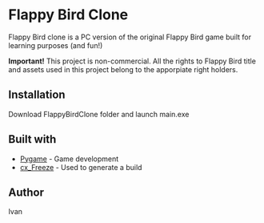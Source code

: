 # Flappy Bird Clone 
Flappy Bird clone is a PC version of the original Flappy Bird game built for learning purposes (and fun!)  

**Important!** This project is non-commercial. All the rights to Flappy Bird title and assets used in this project belong to the apporpiate right holders. 

## Installation 
Download FlappyBirdClone folder and launch main.exe 

## Built with 
* [Pygame](https://www.pygame.org/news) - Game development
* [cx_Freeze](https://anthony-tuininga.github.io/cx_Freeze/) - Used to generate a build 

## Author 
Ivan
